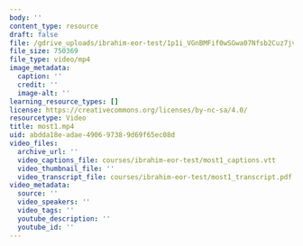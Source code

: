 ```yaml
---
body: ''
content_type: resource
draft: false
file: /gdrive_uploads/ibrahim-eor-test/1p1i_VGnBMFif0wSGwa07Nfsb2Cuz7jvk/most1.mp4
file_size: 750369
file_type: video/mp4
image_metadata:
  caption: ''
  credit: ''
  image-alt: ''
learning_resource_types: []
license: https://creativecommons.org/licenses/by-nc-sa/4.0/
resourcetype: Video
title: most1.mp4
uid: abdda18e-adae-4906-9738-9d69f65ec08d
video_files:
  archive_url: ''
  video_captions_file: courses/ibrahim-eor-test/most1_captions.vtt
  video_thumbnail_file: ''
  video_transcript_file: courses/ibrahim-eor-test/most1_transcript.pdf
video_metadata:
  source: ''
  video_speakers: ''
  video_tags: ''
  youtube_description: ''
  youtube_id: ''
---
```

